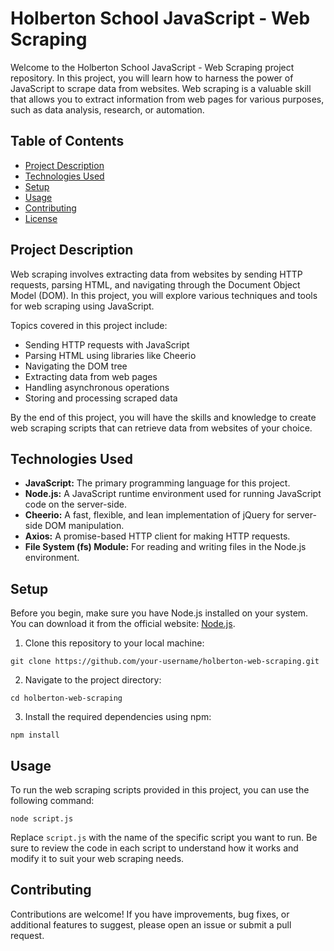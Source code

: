 # Holberton School JavaScript - Web Scraping

Welcome to the Holberton School JavaScript - Web Scraping project repository. In this project, you will learn how to harness the power of JavaScript to scrape data from websites. Web scraping is a valuable skill that allows you to extract information from web pages for various purposes, such as data analysis, research, or automation.

## Table of Contents

- [Project Description](#project-description)
- [Technologies Used](#technologies-used)
- [Setup](#setup)
- [Usage](#usage)
- [Contributing](#contributing)
- [License](#license)

## Project Description

Web scraping involves extracting data from websites by sending HTTP requests, parsing HTML, and navigating through the Document Object Model (DOM). In this project, you will explore various techniques and tools for web scraping using JavaScript.

Topics covered in this project include:

- Sending HTTP requests with JavaScript
- Parsing HTML using libraries like Cheerio
- Navigating the DOM tree
- Extracting data from web pages
- Handling asynchronous operations
- Storing and processing scraped data

By the end of this project, you will have the skills and knowledge to create web scraping scripts that can retrieve data from websites of your choice.

## Technologies Used

- **JavaScript:** The primary programming language for this project.
- **Node.js:** A JavaScript runtime environment used for running JavaScript code on the server-side.
- **Cheerio:** A fast, flexible, and lean implementation of jQuery for server-side DOM manipulation.
- **Axios:** A promise-based HTTP client for making HTTP requests.
- **File System (fs) Module:** For reading and writing files in the Node.js environment.

## Setup

Before you begin, make sure you have Node.js installed on your system. You can download it from the official website: [Node.js](https://nodejs.org/).

1. Clone this repository to your local machine:

```
git clone https://github.com/your-username/holberton-web-scraping.git
```

2. Navigate to the project directory:

```
cd holberton-web-scraping
```

3. Install the required dependencies using npm:

```
npm install
```

## Usage

To run the web scraping scripts provided in this project, you can use the following command:

```
node script.js
```

Replace `script.js` with the name of the specific script you want to run. Be sure to review the code in each script to understand how it works and modify it to suit your web scraping needs.

## Contributing

Contributions are welcome! If you have improvements, bug fixes, or additional features to suggest, please open an issue or submit a pull request.
